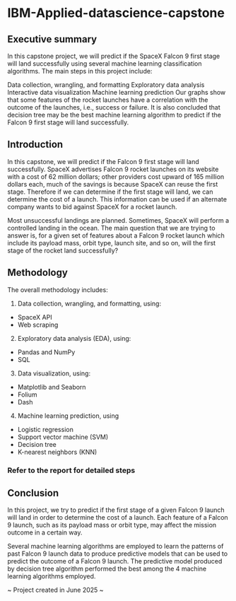 # IBM-Applied-datascience-capstone
## Executive summary
In this capstone project, we will predict if the SpaceX Falcon 9 first stage will land successfully using several machine learning classification algorithms. The main steps in this project include:

Data collection, wrangling, and formatting
Exploratory data analysis
Interactive data visualization
Machine learning prediction
Our graphs show that some features of the rocket launches have a correlation with the outcome of the launches, i.e., success or failure. It is also concluded that decision tree may be the best machine learning algorithm to predict if the Falcon 9 first stage will land successfully.

## Introduction
In this capstone, we will predict if the Falcon 9 first stage will land successfully. SpaceX advertises Falcon 9 rocket launches on its website with a cost of 62 million dollars; other providers cost upward of 165 million dollars each, much of the savings is because SpaceX can reuse the first stage. Therefore if we can determine if the first stage will land, we can determine the cost of a launch. This information can be used if an alternate company wants to bid against SpaceX for a rocket launch.

Most unsuccessful landings are planned. Sometimes, SpaceX will perform a controlled landing in the ocean. The main question that we are trying to answer is, for a given set of features about a Falcon 9 rocket launch which include its payload mass, orbit type, launch site, and so on, will the first stage of the rocket land successfully?

## Methodology
The overall methodology includes:
1. Data collection, wrangling, and formatting, using:
  - SpaceX API
  - Web scraping
2. Exploratory data analysis (EDA), using:
  - Pandas and NumPy 
  - SQL
3. Data visualization, using:
  - Matplotlib and Seaborn
  - Folium
  - Dash
4. Machine learning prediction, using
  - Logistic regression
  - Support vector machine (SVM)
  - Decision tree
  - K-nearest neighbors (KNN)

### Refer to the report for detailed steps
## Conclusion
In this project, we try to predict if the first stage of a given Falcon 9 launch will land in order to determine the cost of a launch. Each feature of a Falcon 9 launch, such as its payload mass or orbit type, may affect the mission outcome in a certain way.

Several machine learning algorithms are employed to learn the patterns of past Falcon 9 launch data to produce predictive models that can be used to predict the outcome of a Falcon 9 launch. The predictive model produced by decision tree algorithm performed the best among the 4 machine learning algorithms employed.

~ Project created in June 2025 ~
